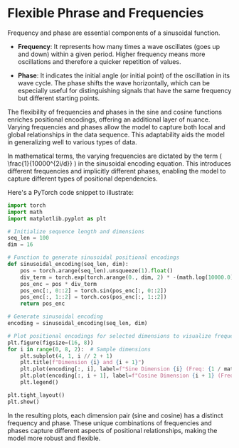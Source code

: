 # Flexible Phrase and Frequencies

Frequency and phase are essential components of a sinusoidal function.

- **Frequency**: It represents how many times a wave oscillates (goes up and down) within a given period. Higher frequency means more oscillations and therefore a quicker repetition of values.

- **Phase**: It indicates the initial angle (or initial point) of the oscillation in its wave cycle. The phase shifts the wave horizontally, which can be especially useful for distinguishing signals that have the same frequency but different starting points.

The flexibility of frequencies and phases in the sine and cosine functions enriches positional encodings, offering an additional layer of nuance. Varying frequencies and phases allow the model to capture both local and global relationships in the data sequence. This adaptability aids the model in generalizing well to various types of data.

In mathematical terms, the varying frequencies are dictated by the term \( \frac{1}{10000^{2i/d}} \) in the sinusoidal encoding equation. This introduces different frequencies and implicitly different phases, enabling the model to capture different types of positional dependencies.

Here's a PyTorch code snippet to illustrate:

```python
import torch
import math
import matplotlib.pyplot as plt

# Initialize sequence length and dimensions
seq_len = 100
dim = 16

# Function to generate sinusoidal positional encodings
def sinusoidal_encoding(seq_len, dim):
    pos = torch.arange(seq_len).unsqueeze(1).float()
    div_term = torch.exp(torch.arange(0., dim, 2) * -(math.log(10000.0) / dim))
    pos_enc = pos * div_term
    pos_enc[:, 0::2] = torch.sin(pos_enc[:, 0::2])
    pos_enc[:, 1::2] = torch.cos(pos_enc[:, 1::2])
    return pos_enc

# Generate sinusoidal encoding
encoding = sinusoidal_encoding(seq_len, dim)

# Plot positional encodings for selected dimensions to visualize frequencies and phases
plt.figure(figsize=(16, 8))
for i in range(0, 8, 2):  # Sample dimensions
    plt.subplot(4, 1, i // 2 + 1)
    plt.title(f"Dimension {i} and {i + 1}")
    plt.plot(encoding[:, i], label=f"Sine Dimension {i} (Freq: {1 / math.exp(i * -(math.log(10000.0) / dim))})")
    plt.plot(encoding[:, i + 1], label=f"Cosine Dimension {i + 1} (Freq: {1 / math.exp(i * -(math.log(10000.0) / dim))})")
    plt.legend()

plt.tight_layout()
plt.show()
```

In the resulting plots, each dimension pair (sine and cosine) has a distinct frequency and phase. These unique combinations of frequencies and phases capture different aspects of positional relationships, making the model more robust and flexible.